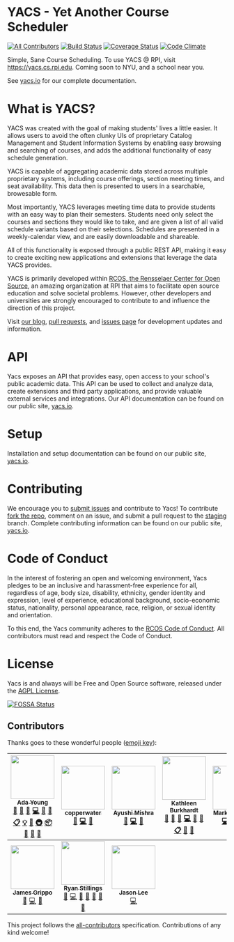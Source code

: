 # YACS - Yet Another Course Scheduler
[![All Contributors](https://img.shields.io/badge/all_contributors-10-orange.svg?style=flat-square)](#contributors)
[![Build Status](https://img.shields.io/travis/YACS-RCOS/yacs/master.svg)](https://travis-ci.org/YACS-RCOS/yacs)
[![Coverage Status](https://img.shields.io/coveralls/YACS-RCOS/yacs.svg)](https://coveralls.io/github/YACS-RCOS/yacs?branch=master)
[![Code Climate](https://img.shields.io/codeclimate/github/YACS-RCOS/yacs.svg)](https://codeclimate.com/github/YACS-RCOS/yacs)

Simple, Sane Course Scheduling. To use YACS @ RPI, visit https://yacs.cs.rpi.edu. Coming soon to NYU, and a school near you.

See [yacs.io](https://yacs.io) for our complete documentation.

# What is YACS?

YACS was created with the goal of making students' lives a little easier. It allows users to avoid the often clunky UIs of proprietary Catalog Management and Student Information Systems by enabling easy browsing and searching of courses, and adds the additional functionality of easy schedule generation.

YACS is capable of aggregating academic data stored across multiple proprietary systems, including course offerings, section meeting times, and seat availability. This data then is presented to users in a searchable, browesable form.

Most importantly, YACS leverages meeting time data to provide students with an easy way to plan their semesters. Students need only select the courses and sections they would like to take, and are given a list of all valid schedule variants based on their selections. Schedules are presented in a weekly-calendar view, and are easily downloadable and shareable.

All of this functionality is exposed through a public REST API, making it easy to create exciting new applications and extensions that leverage the data YACS provides.

YACS is primarily developed within [RCOS, the Rensselaer Center for Open Source](https://rcos.io), an amazing organization at RPI that aims to facilitate open source education and solve societal problems. However, other developers and universities are strongly encouraged to contribute to and influence the direction of this project.

Visit [our blog](https://yacs-rcos.github.io/), [pull requests](https://github.com/YACS-RCOS/yacs/pulls), and [issues page](https://github.com/YACS-RCOS/yacs/issues) for development updates and information.

# API

Yacs exposes an API that provides easy, open access to your school's public academic data. This API can be used to collect and analyze data, create extensions and third party applications, and provide valuable external services and integrations. Our API documentation can be found on our public site, [yacs.io](https://yacs.io/#/api_doc).

# Setup

Installation and setup documentation can be found on our public site, [yacs.io](https://yacs.io/#/contributors/setup_guide).

# Contributing

We encourage you to [submit issues](https://github.com/YACS-RCOS/yacs/issues/new) and contribute to Yacs! To contribute [fork the repo](https://github.com/YACS-RCOS/yacs/fork), comment on an issue, and submit a pull request to the [staging](https://github.com/YACS-RCOS/yacs/tree/staging) branch. Complete contributing information can be found on our public site, [yacs.io](https://yacs.io/#/contributors/getting_started).

# Code of Conduct

In the interest of fostering an open and welcoming environment, Yacs pledges to be an inclusive and harassment-free experience for  all, regardless of age, body size, disability, ethnicity, gender identity and expression, level of experience, educational background, socio-economic status, nationality, personal appearance, race, religion, or sexual identity and orientation.

To this end, the Yacs community adheres to the [RCOS Code of Conduct](CODE_OF_CONDUCT.md). All contributors must read and respect the Code of Conduct.

# License

Yacs is and always will be Free and Open Source software, released under the [AGPL License](LICENSE.md).

[![FOSSA Status](https://app.fossa.io/api/projects/git%2Bgithub.com%2FYACS-RCOS%2Fyacs.svg?type=large)](https://app.fossa.io/projects/git%2Bgithub.com%2FYACS-RCOS%2Fyacs?ref=badge_large)
## Contributors

Thanks goes to these wonderful people ([emoji key](https://github.com/kentcdodds/all-contributors#emoji-key)):

<!-- ALL-CONTRIBUTORS-LIST:START - Do not remove or modify this section -->
<!-- prettier-ignore -->
| [<img src="https://avatars1.githubusercontent.com/u/787225?v=4" width="100px;"/><br /><sub><b>Ada Young</b></sub>](https://github.com/Bad-Science)<br />[💬](#question-Bad-Science "Answering Questions") [📝](#blog-Bad-Science "Blogposts") [🐛](https://github.com/yacs-rcos/yacs/issues?q=author%3ABad-Science "Bug reports") [💻](https://github.com/yacs-rcos/yacs/commits?author=Bad-Science "Code") [🎨](#design-Bad-Science "Design") [📖](https://github.com/yacs-rcos/yacs/commits?author=Bad-Science "Documentation") [📋](#eventOrganizing-Bad-Science "Event Organizing") [💡](#example-Bad-Science "Examples") [🤔](#ideas-Bad-Science "Ideas, Planning, & Feedback") [🚇](#infra-Bad-Science "Infrastructure (Hosting, Build-Tools, etc)") [📦](#platform-Bad-Science "Packaging/porting to new platform") [👀](#review-Bad-Science "Reviewed Pull Requests") [📢](#talk-Bad-Science "Talks") [🔧](#tool-Bad-Science "Tools") | [<img src="https://avatars3.githubusercontent.com/u/8742183?v=4" width="100px;"/><br /><sub><b>copperwater</b></sub>](https://github.com/copperwater)<br />[📝](#blog-copperwater "Blogposts") [💻](https://github.com/yacs-rcos/yacs/commits?author=copperwater "Code") [🎨](#design-copperwater "Design") | [<img src="https://avatars3.githubusercontent.com/u/12902777?v=4" width="100px;"/><br /><sub><b>Ayushi Mishra</b></sub>](https://github.com/YushYush)<br />[📝](#blog-YushYush "Blogposts") [💻](https://github.com/yacs-rcos/yacs/commits?author=YushYush "Code") [🎨](#design-YushYush "Design") | [<img src="https://avatars1.githubusercontent.com/u/11298269?v=4" width="100px;"/><br /><sub><b>Kathleen Burkhardt</b></sub>](http://kburk.me)<br />[💬](#question-kburk1997 "Answering Questions") [📝](#blog-kburk1997 "Blogposts") [🐛](https://github.com/yacs-rcos/yacs/issues?q=author%3Akburk1997 "Bug reports") [💻](https://github.com/yacs-rcos/yacs/commits?author=kburk1997 "Code") [🎨](#design-kburk1997 "Design") [📖](https://github.com/yacs-rcos/yacs/commits?author=kburk1997 "Documentation") [📋](#eventOrganizing-kburk1997 "Event Organizing") [👀](#review-kburk1997 "Reviewed Pull Requests") [📢](#talk-kburk1997 "Talks") | [<img src="https://avatars1.githubusercontent.com/u/6090509?v=4" width="100px;"/><br /><sub><b>Mark Robinson</b></sub>](https://robinm8.github.io)<br />[💻](https://github.com/yacs-rcos/yacs/commits?author=robinm8 "Code") [🚇](#infra-robinm8 "Infrastructure (Hosting, Build-Tools, etc)") [📦](#platform-robinm8 "Packaging/porting to new platform") | [<img src="https://avatars3.githubusercontent.com/u/5081926?v=4" width="100px;"/><br /><sub><b>HaoxinLuo</b></sub>](https://github.com/HaoxinLuo)<br />[💻](https://github.com/yacs-rcos/yacs/commits?author=HaoxinLuo "Code") [🔧](#tool-HaoxinLuo "Tools") | [<img src="https://avatars1.githubusercontent.com/u/808569?v=4" width="100px;"/><br /><sub><b>Arijit Deb</b></sub>](https://github.com/digitalninja)<br />[💻](https://github.com/yacs-rcos/yacs/commits?author=digitalninja "Code") [🚇](#infra-digitalninja "Infrastructure (Hosting, Build-Tools, etc)") |
| :---: | :---: | :---: | :---: | :---: | :---: | :---: |
| [<img src="https://avatars0.githubusercontent.com/u/10825114?v=4" width="100px;"/><br /><sub><b>James Grippo</b></sub>](https://github.com/JGrippo)<br />[📝](#blog-JGrippo "Blogposts") [💻](https://github.com/yacs-rcos/yacs/commits?author=JGrippo "Code") [🎨](#design-JGrippo "Design") | [<img src="https://avatars3.githubusercontent.com/u/1652623?v=4" width="100px;"/><br /><sub><b>Ryan Stillings</b></sub>](http://imryans.com)<br />[📝](#blog-rystills "Blogposts") [💻](https://github.com/yacs-rcos/yacs/commits?author=rystills "Code") [🎨](#design-rystills "Design") [📖](https://github.com/yacs-rcos/yacs/commits?author=rystills "Documentation") [🤔](#ideas-rystills "Ideas, Planning, & Feedback") [🔌](#plugin-rystills "Plugin/utility libraries") [📢](#talk-rystills "Talks") | [<img src="https://avatars2.githubusercontent.com/u/12802389?v=4" width="100px;"/><br /><sub><b>Jason Lee</b></sub>](https://github.com/jzblee)<br />[💻](https://github.com/yacs-rcos/yacs/commits?author=jzblee "Code") |
<!-- ALL-CONTRIBUTORS-LIST:END -->

This project follows the [all-contributors](https://github.com/kentcdodds/all-contributors) specification. Contributions of any kind welcome!